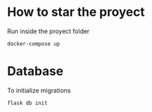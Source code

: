 # How to star the proyect

Run inside the proyect folder

    docker-compose up


# Database

To initialize migrations

    flask db init